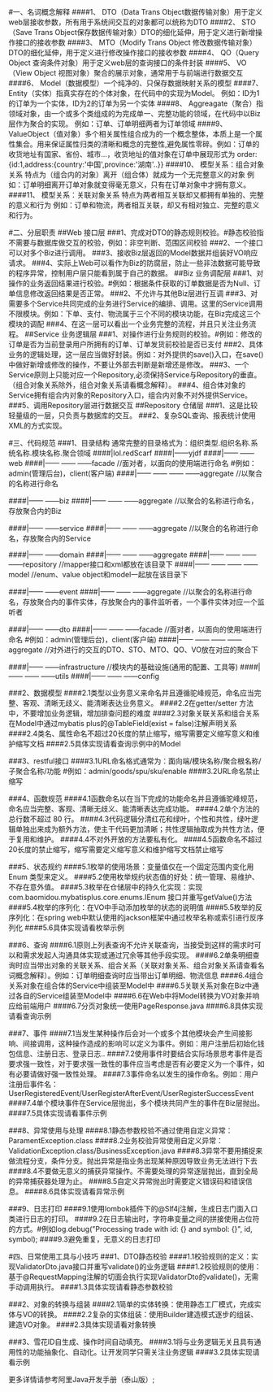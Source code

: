 #一、名词概念解释
####1、  DTO（Data Trans Object数据传输对象）用于定义web层接收参数，所有用于系统间交互的对象都可以统称为DTO
####2、  STO（Save Trans Object保存数据传输对象）DTO的细化延伸，用于定义进行新增操作接口的接收参数
####3、  MTO（Modify Trans Object 修改数据传输对象）DTO的细化延伸，用于定义进行修改操作接口的接收参数
####4、  QO（Query Object 查询条件对象）用于定义web层的查询接口的条件封装
####5、  VO（View Object 视图对象）聚合的展示对象，通常用于与前端进行数据交互
####6、  Model（数据模型）一个纯净的、只保存数据映射关系的模型
####7、  Entity（实体）指真实存在的个体对象，在代码中的实现为Model。 例如：ID为1的订单为一个实体，ID为2的订单为另一个实体
####8、  Aggreagate（聚合）指领域对象，由一个或多个类组成的为完成单一、完整功能的领域，在代码中以Biz层作为聚合的实现。 例如：订单、订单明细两者为订单领域
####9、  ValueObject（值对象）多个相关属性组合成为的一个概念整体，本质上是一个属性集合。用来保证属性归类的清晰和概念的完整性,避免属性零碎。例如：订单的收货地址有国家、省份、城市...，收货地址的值对象在订单中展现形式为 order:{id:1,address:{country:'中国',province:'湖南'..}}
####10、 模型关系：组合对象关系 特点为（组合内的对象）离开（组合体）就成为一个无完整意义的对象 例如：订单明细离开订单对象就变得毫无意义，只有在订单对象中才拥有意义。
####11、 模型关系：关联对象关系 特点为两者相互关联却又都拥有单独的、完整的意义和行为 例如：订单和物流，两者相互关联，却又有相对独立、完整的意义和行为。

#二、分层职责
##Web  接口层
###1、完成对DTO的静态规则校验。#静态校验指不需要与数据库做交互的校验，例如：非空判断、范围区间校验
###2、一个接口可以对多个Biz进行调用。
###3、接收Biz层返回的Model数据并组装好VO响应请求。
###4、实际上Web可以看作为Biz的防腐层，防止一些非法数据可能导致的程序异常，控制用户层只能看到属于自己的数据。
##Biz     业务调配层
###1、对操作的业务返回结果进行校验。#例如：根据条件获取的订单数据是否为Null、订单信息修改返回结果是否正常。
###2、不允许与其他Biz层进行互调
###3、对需要多个Service共同完成的业务进行Service的编排、调用。这里的Service调用不限模块。例如：下单、支付、物流属于三个不同的模块功能，在Biz完成这三个模块的调配
###4、在这一层可以看出一个业务完整的流程，并且只关注业务流程。
##Service     业务逻辑层
###1、对操作进行业务规则的校验。#例如：修改的订单是否为当前登录用户所拥有的订单、订单发货前校验是否已支付
###2、具体业务的逻辑处理，这一层应当做好封装。例如：对外提供的save()入口，在save()中做好新增或修改的操作，不要让外部去判断是新增还是修改。
###3、一个Service原则上只能对应一个Repository,必须保持Service与Repository的垂直。（组合对象关系除外，组合对象关系请看概念解释）。
###4、组合体对象的Service拥有组合内对象的Repository入口，组合内对象不对外提供Service。
###5、调用Repository层进行数据交互
##Repository  仓储层
###1、这是比较轻量级的一层，只负责与数据库的交互。
###2、复杂SQL查询、报表统计使用XML的方式实现。

#三、代码规范
###1、目录结构 通常完整的目录格式为：组织类型.组织名称.系统名称.模块名称.聚合领域
####|lol.redScarf
####|——yjdf
####|—— ——web
####|—— —— ——facade //面对者，以面向的使用端进行命名 #例如：admin(管理后台)，client(客户端)
####|—— —— —— ——aggregate //以聚合的名称进行命名

####|—— ——biz
####|—— —— ——aggregate //以聚合的名称进行命名，存放聚合内的Biz

####|—— ——service
####|—— —— ——aggregate //以聚合的名称进行命名，存放聚合内的Service

####|—— ——domain
####|—— —— ——aggregate
####|—— —— —— ——repository //mapper接口和xml都放在该目录下
####|—— —— —— ——model //enum、value object和model一起放在该目录下

####|—— ——event
####|—— —— ——aggregate //以聚合的名称进行命名，存放聚合内的事件实体，存放聚合内的事件监听者，一个事件实体对应一个监听者

####|—— ——dto
####|—— —— ——facade //面对者，以面向的使用端进行命名 #例如：admin(管理后台)，client(客户端)
####|—— —— —— ——aggregate //对外进行的交互的DTO、STO、MTO、QO、VO放在对应的聚合下

####|—— ——infrastructure //模块内的基础设施(通用的配置、工具等)
####|—— —— ——utils
####|—— —— ——config

###2、数据模型
####2.1类型以业务意义来命名并且遵循驼峰规范，命名应当完整、客观、清晰无歧义、能清晰表达业务意义。
####2.2在getter/setter 方法中，不要增加业务逻辑，增加排查问题的难度
####2.3对象关联关系和组合关系在Model中通过mybatis plus的@TableField(exist = false)注解声明关系
####2.4类名、属性命名不超过20长度的禁止缩写，缩写需要定义缩写意义和维护缩写文档
####2.5具体实现请看查询示例中的Model

###3、restful接口
####3.1URL命名格式通常为：面向端/模块名称/聚合根名称/子聚合名称/功能 #例如：admin/goods/spu/sku/enable
####3.2URL命名禁止缩写

###4、函数规范
####4.1函数命名以在当下完成的功能命名并且遵循驼峰规范，命名应当完整、客观、清晰无歧义、能清晰表达完成功能。
####4.2单个方法的总行数不超过 80 行。
####4.3代码逻辑分清红花和绿叶，个性和共性，绿叶逻辑单独出来成为额外方法，使主干代码更加清晰；共性逻辑抽取成为共性方法，便于复用和维护。
####4.4不对外开放的方法要私有化。
####4.5函数命名不超过20长度的禁止缩写，缩写需要定义缩写意义和维护缩写文档禁止缩写

###5、状态规约
####5.1枚举的使用场景：变量值仅在一个固定范围内变化用 Enum 类型来定义。
####5.2使用枚举规约状态值的好处：统一管理、易维护、不存在意外值。
####5.3枚举在仓储层中的持久化实现：实现com.baomidou.mybatisplus.core.enums.IEnum<T> 接口并重写getValue()方法
####5.4枚举的序列化：在VO中手动添加枚举的状态的说明值
####5.5枚举的反序列化：在spring web中默认使用的jackson框架中通过枚举名称或索引进行反序列化
####5.6具体实现请看枚举示例

###6、查询
####6.1原则上列表查询不允许关联查询，当接受到这样的需求时可以和需求发起人沟通具体实现或通过冗余等其他手段实现。
####6.2单条明细查询时应当带出对象的关联关系、组合关系（关联对象关系、组合对象关系请查看名词概念解释）。例如：订单明细查询时应当带出订单明细、物流信息
####6.4组合关系对象在组合体的Service中组装至Model中
####6.5关联关系对象在Biz中通过各自的Service组装至Model中
####6.6在Web中将Model转换为VO对象并响应给前端用户
####6.7分页对象统一使用PageResponse.java
####6.8具体实现请看查询示例

###7、事件
####7.1当发生某种操作后会对一个或多个其他模块会产生间接影响、间接调用，这种操作造成的影响可以定义为事件。例如：用户注册后初始化钱包信息、注册日志、登录日志..
####7.2使用事件时要结合实际场景思考事件是否要求强一致性，对于要求强一致性的事件应当考虑是否有必要定义为一个事件，如有必要请做好强一致性处理。
####7.3事件命名以发生的操作命名。例如：用户注册后事件名：UserRegisteredEvent/UserRegisterAfterEvent/UserRegisterSuccessEvent
####7.4单个模块事件在Service层抛出，多个模块共同产生的事件在Biz层抛出。
####7.5具体实现请看事件示例

###8、异常使用与处理
####8.1静态参数校验不通过使用自定义异常：ParamentException.class
####8.2业务校验异常使用自定义异常：ValidationException.class/BusinessException.java
####8.3异常不要用捕捉来做流程分支，条件分支。抛出异常是指业务出现某种原因导致业务无法进行下去
####8.4不要做无意义的捕获异常操作。不需要处理的异常逐层抛出，直到全局的异常捕获器处理为止。
####8.5自定义异常抛出时需要定义错误码和错误信息。
####8.6具体实现请看异常示例

###9、日志打印
####9.1使用lombok插件下的@Slf4j注解，生成日志门面入口类进行日志的打印。
####9.2在日志输出时，字符串变量之间的拼接使用占位符的方式。#例如log.debug("Processing trade with id: {} and symbol: {}", id, symbol);
####9.3避免重复，无意义的日志打印 

#四、日常使用工具与小技巧
###1、DTO静态校验
####1.1校验规则的定义：实现ValidatorDto.java接口并重写validate()的业务逻辑
####1.2校验规则的使用：基于@RequestMapping注解的切面会执行实现ValidatorDto的validate()，无需手动调用执行。
####1.3具体实现请看静态参数校验

###2、对象的转换与组装
####2.1简单的实体转换：使用静态工厂模式，完成实体与VO的转换。
####2.2复杂的实体组装：使用Builder建造模式逐步的组装、建造VO对象。
####2.3具体实现请看对象转换

###3、雪花ID自生成、操作时间自动填充。
####3.1将与业务逻辑无关且具有通用性的功能抽象化、自动化。让开发同学只需关注业务逻辑
####3.2具体实现请看示例

更多详情请参考阿里Java开发手册（泰山版）;